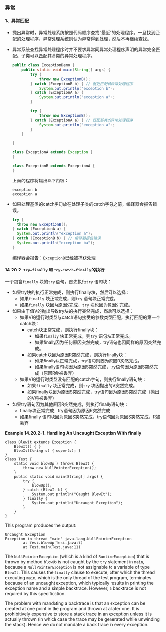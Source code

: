 ### 异常

#### 1、异常匹配

- 抛出异常时，异常处理系统按照代码顺序查找“最近”的处理程序。一旦找到匹配的处理程序，异常处理系统则认为异常得到处理，然后不再继续查找。

- 异常系统查找异常处理程序时并不要求异常同异常处理程序声明的异常完全匹配。子类可以匹配其基类的异常处理程序。

  ```java
  public class ExceptionDemo {
      public static void main(String[] args) {
          try {
              throw new ExceptionB();
          } catch (ExceptionB b) { // 就近匹配该异常处理程序
              System.out.println("exception b");
          } catch (ExceptionA a) {
              System.out.println("exception a");
          }
  
          try {
              throw new ExceptionB();
          } catch (ExceptionA a) { // 匹配基类的异常处理程序
              System.out.println("exception a");
          }
      }
  
  }
  
  class ExceptionA extends Exception {
  }
  
  class ExceptionB extends ExceptionA {
  }
  ```

  上面的程序将输出以下内容：

  ```
  exception b
  exception a
  ```

- 如果处理基类的catch字句放在处理子类的catch字句之前，编译器会报告错误。

  ```java
  try {
  	throw new ExceptionB();
  } catch (ExceptionA a) {
  	System.out.println("exception a");
  } catch (ExceptionB b) { // 编译器报告错误
  	System.out.println("exception ba");
  }
  ```

  编译器会报告：`ExceptionB`已经被捕获处理

#### 14.20.2. `try`-`finally` 和 `try`-`catch`-`finally`的执行

一个包含`finally` 块的`try` 语句，首先执行`try` 语句块：

- 如果try块的执行正常完成，则执行finally块，然后可以选择：
  - 如果`finally` 块正常完成，则`try` 语句块正常完成。
  - 如果`finally` 块因为原因`S`完成，`try` 块也因为原因`S` 完成。
- 如果由于值V的抛出导致try块的执行突然完成，然后可以选择：
  - 如果V的运行时类型与catch语句接受的参数类型匹配，执行匹配的第一个catch块：
    - catch块正常完成，则执行finally块：
      - 如果`finally` 块正常完成，则`try` 语句块正常完成。
      - 如果finally因为任何原因突然完成，try语句也因同样的原因突然完成。
    - 如果catch块因为原因R突然完成，则执行finally块：
      - 如果finally块正常完成，try语句则因为原因R突然完成。
      - 如果finally语句块因为原因S突然完成，try语句因为原因S突然完成（原因R会被丢弃）
  - 如果V的运行时类型没有匹配的catch字句，则执行finally语句块：
    - 如果`finally` 块正常完成，则`try` 块因抛出的V突然完成。
    - 如果finally块因为原因S突然完成，try语句因为原因S突然完成（抛出的V将被丢弃）
- 如果try语句因为其他原因R突然完成，则执行finally语句块：
  - finally块正常完成，try语句因为原因R突然完成
  - 如果finally 语句块因为原因S突然完成，try语句因为原因S突然完成，R被丢弃



**Example 14.20.2-1. Handling An Uncaught Exception With finally**

```
class BlewIt extends Exception {
    BlewIt() { }
    BlewIt(String s) { super(s); }
}
class Test {
    static void blowUp() throws BlewIt {
        throw new NullPointerException();
    }
    public static void main(String[] args) {
        try {
            blowUp();
        } catch (BlewIt b) {
            System.out.println("Caught BlewIt");
        } finally {
            System.out.println("Uncaught Exception");
        }
    }
}
```

This program produces the output:

```
Uncaught Exception
Exception in thread "main" java.lang.NullPointerException
        at Test.blowUp(Test.java:7)
        at Test.main(Test.java:11)
```

The `NullPointerException` (which is a kind of `RuntimeException`) that is thrown by method `blowUp` is not caught by the `try` statement in `main`, because a `NullPointerException` is not assignable to a variable of type `BlewIt`. This causes the `finally` clause to execute, after which the thread executing `main`, which is the only thread of the test program, terminates because of an uncaught exception, which typically results in printing the exception name and a simple backtrace. However, a backtrace is not required by this specification.

The problem with mandating a backtrace is that an exception can be created at one point in the program and thrown at a later one. It is prohibitively expensive to store a stack trace in an exception unless it is actually thrown (in which case the trace may be generated while unwinding the stack). Hence we do not mandate a back trace in every exception.
